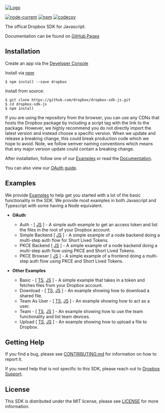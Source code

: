 [![Logo][logo]][repo]

[![node-current](https://img.shields.io/node/v/dropbox)](https://www.npmjs.com/package/dropbox)
[![npm](https://img.shields.io/npm/v/dropbox)](https://www.npmjs.com/package/dropbox)
[![codecov](https://codecov.io/gh/dropbox/dropbox-sdk-js/branch/main/graph/badge.svg)](https://codecov.io/gh/dropbox/dropbox-sdk-js)

The offical Dropbox SDK for Javascript.

Documentation can be found on [GitHub Pages][documentation]

## Installation

Create an app via the [Developer Console][devconsole]

Install via [npm](https://www.npmjs.com/)

```
$ npm install --save dropbox
```

Install from source:

```
$ git clone https://github.com/dropbox/dropbox-sdk-js.git
$ cd dropbox-sdk-js
$ npm install
```

If you are using the repository from the browser, you can use any CDNs that hosts the Dropbox package by including a script tag with the link to the package. However, we highly recommend you do not directly import the latest version and instead choose a specific version. When we update and release a breaking change, this could break production code which we hope to avoid. Note, we follow semver naming conventions which means that any major version update could contain a breaking change.

After installation, follow one of our [Examples][examples] or read the [Documentation][documentation].

You can also view our [OAuth guide][oauthguide].

## Examples

We provide [Examples][examples] to help get you started with a lot of the basic functionality in the SDK.  We provide most examples in both Javascript and Typescript with some having a Node equivalent.

- **OAuth**
    - Auth - [ [JS](https://github.com/dropbox/dropbox-sdk-js/tree/main/examples/javascript/auth) ] - A simple auth example to get an access token and list the files in the root of your Dropbox account.
    - Simple Backend [ [JS](https://github.com/dropbox/dropbox-sdk-js/tree/main/examples/javascript/simple-backend) ] - A simple example of a node backend doing a multi-step auth flow for Short Lived Tokens.
    - PKCE Backend [ [JS](https://github.com/dropbox/dropbox-sdk-js/tree/main/examples/javascript/PKCE-backend) ] - A simple example of a node backend doing a multi-step auth flow using PKCE and Short Lived Tokens.
    - PKCE Browser [ [JS](https://github.com/dropbox/dropbox-sdk-js/tree/main/examples/javascript/pkce-browser) ] - A simple example of a frontend doing a multi-step auth flow using PKCE and Short Lived Tokens.

- **Other Examples**
    - Basic - [ [TS](https://github.com/dropbox/dropbox-sdk-js/tree/main/examples/typescript/node), [JS](https://github.com/dropbox/dropbox-sdk-js/tree/main/examples/javascript/basic) ] - A simple example that takes in a token and fetches files from your Dropbox account.
    - Download - [ [TS](https://github.com/dropbox/dropbox-sdk-js/tree/main/examples/typescript/node), [JS](https://github.com/dropbox/dropbox-sdk-js/tree/main/examples/javascript/download) ] - An example showing how to download a shared file.
    - Team As User - [ [TS](https://github.com/dropbox/dropbox-sdk-js/tree/main/examples/typescript/node), [JS](https://github.com/dropbox/dropbox-sdk-js/tree/main/examples/javascript/team-as-user) ] - An example showing how to act as a user.
    - Team - [ [TS](https://github.com/dropbox/dropbox-sdk-js/tree/main/examples/typescript/node), [JS](https://github.com/dropbox/dropbox-sdk-js/tree/main/examples/javascript/team) ] - An example showing how to use the team functionality and list team devices.
    - Upload [ [TS](https://github.com/dropbox/dropbox-sdk-js/tree/main/examples/typescript/node), [JS](https://github.com/dropbox/dropbox-sdk-js/tree/main/examples/javascript/upload) ] - An example showing how to upload a file to Dropbox.

## Getting Help

If you find a bug, please see [CONTRIBUTING.md][contributing] for information on how to report it.

If you need help that is not specific to this SDK, please reach out to [Dropbox Support][support].

## License

This SDK is distributed under the MIT license, please see [LICENSE][license] for more information.

[logo]: https://cfl.dropboxstatic.com/static/images/sdk/javascript_banner.png
[repo]: https://github.com/dropbox/dropbox-sdk-js
[documentation]: https://dropbox.github.io/dropbox-sdk-js/
[examples]: https://github.com/dropbox/dropbox-sdk-js/tree/main/examples
[license]: https://github.com/dropbox/dropbox-sdk-js/blob/main/LICENSE
[contributing]: https://github.com/dropbox/dropbox-sdk-js/blob/main/CONTRIBUTING.md
[devconsole]: https://dropbox.com/developers/apps
[oauthguide]: https://www.dropbox.com/lp/developers/reference/oauth-guide
[support]: https://www.dropbox.com/developers/contact

